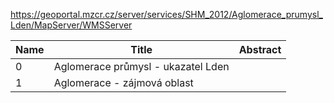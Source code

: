 https://geoportal.mzcr.cz/server/services/SHM_2012/Aglomerace_prumysl_Lden/MapServer/WMSServer

|Name|Title|Abstract|
|--|--|--|
|0|Aglomerace průmysl - ukazatel Lden||
|1|Aglomerace - zájmová oblast||
